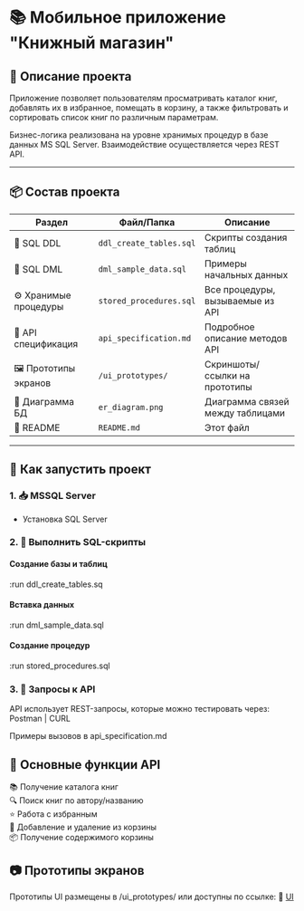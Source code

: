 # 📚 Мобильное приложение "Книжный магазин"

## 📝 Описание проекта

Приложение позволяет пользователям просматривать каталог книг, добавлять их в избранное, помещать в корзину, а также фильтровать и сортировать список книг по различным параметрам.

Бизнес-логика реализована на уровне хранимых процедур в базе данных MS SQL Server. Взаимодействие осуществляется через REST API.

---

## 📦 Состав проекта

| Раздел                        | Файл/Папка                | Описание |
|------------------------------|---------------------------|----------|
| 📁 SQL DDL                   | `ddl_create_tables.sql`       | Скрипты создания таблиц |
| 📁 SQL DML                   | `dml_sample_data.sql` | Примеры начальных данных |
| ⚙️ Хранимые процедуры        | `stored_procedures.sql` | Все процедуры, вызываемые из API |
| 🔌 API спецификация          | `api_specification.md`    | Подробное описание методов API |
| 🖼️ Прототипы экранов         | `/ui_prototypes/`         | Скриншоты/ссылки на прототипы |
| 🧾 Диаграмма БД              | `er_diagram.png`  | Диаграмма связей между таблицами |
| 📖 README                    | `README.md`               | Этот файл |

---

## 🚀 Как запустить проект

### 1. 📥 MSSQL Server
- Установка SQL Server

### 2. 📂 Выполнить SQL-скрипты

#### Создание базы и таблиц
:run ddl_create_tables.sq

#### Вставка данных
:run dml_sample_data.sql

#### Создание процедур
:run stored_procedures.sql

### 3. 📡 Запросы к API
API использует REST-запросы, которые можно тестировать через:
Postman | CURL

Примеры вызовов в api_specification.md

## 🔗 Основные функции API

📚 Получение каталога книг  
🔍 Поиск книг по автору/названию  
⭐ Работа с избранным  
🛒 Добавление и удаление из корзины  
📦 Получение содержимого корзины  

## 📷 Прототипы экранов
Прототипы UI размещены в /ui_prototypes/ или доступны по ссылке:
🔗 [UI]()
